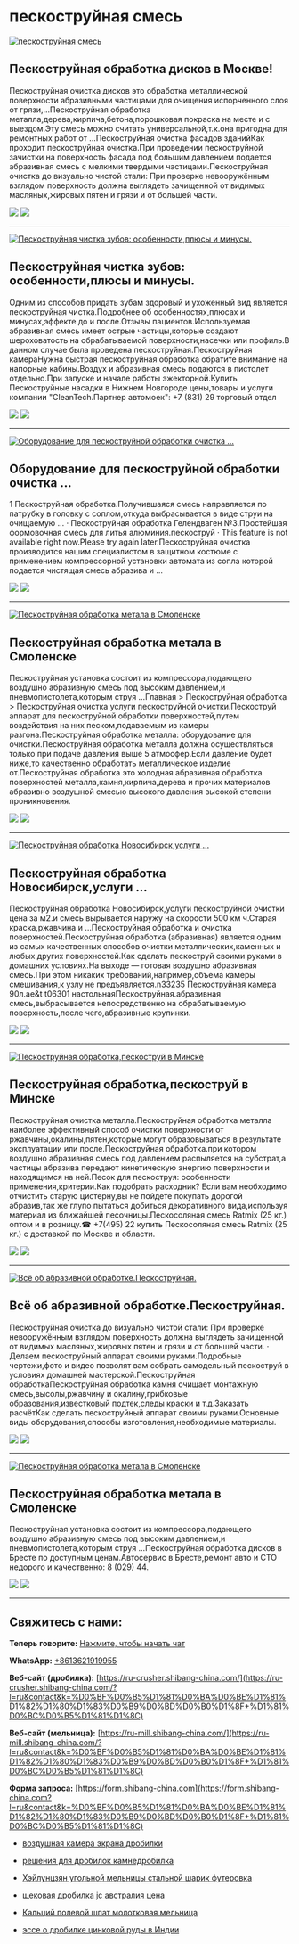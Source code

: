 # пескоструйная смесь

<a href="https://swt.shibang-china.com/?l=ru&img&k=%D0%BF%D0%B5%D1%81%D0%BA%D0%BE%D1%81%D1%82%D1%80%D1%83%D0%B9%D0%BD%D0%B0%D1%8F+%D1%81%D0%BC%D0%B5%D1%81%D1%8C" target="_blank">![пескоструйная смесь](http://static.shibang-china.com/all-800x300/1425.jpg)</a>

## Пескоструйная обработка дисков в Москве!
Пескоструйная очистка дисков это обработка металлической поверхности абразивными частицами для очищения испорченного слоя от грязи,…Пескоструйная обработка металла,дерева,кирпича,бетона,порошковая покраска на месте и с выездом.Эту смесь можно считать универсальной,т.к.она пригодна для ремонтных работ от …Пескоструйная очистка фасадов зданийКак проходит пескоструйная очистка.При проведении пескоструйной зачистки на поверхность фасада под большим давлением подается абразивная смесь с мелкими твердыми частицами.Пескоструйная очистка до визуально чистой стали: При проверке невооружённым взглядом поверхность должна выглядеть зачищенной от видимых масляных,жировых пятен и грязи и от большей части.


<a href="https://whatsapp.shibangsoft.com/WhatsApp.php" target="_blank" title="WhatsApp">![](http://static.shibang-china.com/icon/whatsapp.png)</a> <a href="https://swt.shibang-china.com/?l=ru&icon&k=%D0%BF%D0%B5%D1%81%D0%BA%D0%BE%D1%81%D1%82%D1%80%D1%83%D0%B9%D0%BD%D0%B0%D1%8F+%D1%81%D0%BC%D0%B5%D1%81%D1%8C" target="_blank">![](http://static.shibang-china.com/icon/chat-ru.png)</a>

---

<a href="https://swt.shibang-china.com/?l=ru&img&k=%D0%BF%D0%B5%D1%81%D0%BA%D0%BE%D1%81%D1%82%D1%80%D1%83%D0%B9%D0%BD%D0%B0%D1%8F+%D1%81%D0%BC%D0%B5%D1%81%D1%8C" target="_blank">![Пескоструйная чистка зубов: особенности,плюсы и минусы.](http://static.shibang-china.com/all-800x300/327.jpg)</a>

## Пескоструйная чистка зубов: особенности,плюсы и минусы.
Одним из способов придать зубам здоровый и ухоженный вид является пескоструйная чистка.Подробнее об особенностях,плюсах и минусах,эффекте до и после.Отзывы пациентов.Используемая абразивная смесь имеет острые частицы,которые создают шероховатость на обрабатываемой поверхности,насечки или профиль.В данном случае была проведена пескоструйная.Пескоструйная камераНужна быстрая пескоструйная обработка обратите внимание на напорные кабины.Воздух и абразивная смесь подаются в пистолет отдельно.При запуске и начале работы эжекторной.Купить Пескоструйные насадки в Нижнем Новгороде цены,товары и услуги компании &quot;CleanTech.Партнер автомоек&quot;: +7 (831) 29 торговый отдел


<a href="https://whatsapp.shibangsoft.com/WhatsApp.php" target="_blank" title="WhatsApp">![](http://static.shibang-china.com/icon/whatsapp.png)</a> <a href="https://swt.shibang-china.com/?l=ru&icon&k=%D0%BF%D0%B5%D1%81%D0%BA%D0%BE%D1%81%D1%82%D1%80%D1%83%D0%B9%D0%BD%D0%B0%D1%8F+%D1%81%D0%BC%D0%B5%D1%81%D1%8C" target="_blank">![](http://static.shibang-china.com/icon/chat-ru.png)</a>

---

<a href="https://swt.shibang-china.com/?l=ru&img&k=%D0%BF%D0%B5%D1%81%D0%BA%D0%BE%D1%81%D1%82%D1%80%D1%83%D0%B9%D0%BD%D0%B0%D1%8F+%D1%81%D0%BC%D0%B5%D1%81%D1%8C" target="_blank">![Оборудование для пескоструйной обработки очистка …](http://static.shibang-china.com/all-800x300/1529.jpg)</a>

## Оборудование для пескоструйной обработки очистка …
1 Пескоструйная обработка.Получившаяся смесь направляется по патрубку в головку с соплом,откуда выбрасывается в виде струи на очищаемую …&nbsp;&#0183;&#32;Пескоструйная обработка Гелендваген №3.Простейшая формовочная смесь для литья алюминия.пескоструй&nbsp;&#0183;&#32;This feature is not available right now.Please try again later.Пескоструйная очистка производится нашим специалистом в защитном костюме с применением компрессорной установки автомата из сопла которой подается чистящая смесь абразива и …


<a href="https://whatsapp.shibangsoft.com/WhatsApp.php" target="_blank" title="WhatsApp">![](http://static.shibang-china.com/icon/whatsapp.png)</a> <a href="https://swt.shibang-china.com/?l=ru&icon&k=%D0%BF%D0%B5%D1%81%D0%BA%D0%BE%D1%81%D1%82%D1%80%D1%83%D0%B9%D0%BD%D0%B0%D1%8F+%D1%81%D0%BC%D0%B5%D1%81%D1%8C" target="_blank">![](http://static.shibang-china.com/icon/chat-ru.png)</a>

---

<a href="https://swt.shibang-china.com/?l=ru&img&k=%D0%BF%D0%B5%D1%81%D0%BA%D0%BE%D1%81%D1%82%D1%80%D1%83%D0%B9%D0%BD%D0%B0%D1%8F+%D1%81%D0%BC%D0%B5%D1%81%D1%8C" target="_blank">![Пескоструйная обработка метала в Смоленске](http://static.shibang-china.com/all-800x300/1401.jpg)</a>

## Пескоструйная обработка метала в Смоленске
Пескоструйная установка состоит из компрессора,подающего воздушно абразивную смесь под высоким давлением,и пневмопистолета,которым струя …Главная &gt; Пескоструйная обработка &gt; Пескоструйная очистка услуги пескоструйной очистки.Пескоструй аппарат для пескоструйной обработки поверхностей,путем воздействия на них песком,подаваемым из камеры разгона.Пескоструйная обработка металла: оборудование для очистки.Пескоструйная обработка металла должна осуществляться только при подаче давления выше 5 атмосфер.Если давление будет ниже,то качественно обработать металлическое изделие от.Пескоструйная обработка это холодная абразивная обработка поверхностей металла,камня,кирпича,дерева и прочих материалов абразивно воздушной смесью высокого давления высокой степени проникновения.


<a href="https://whatsapp.shibangsoft.com/WhatsApp.php" target="_blank" title="WhatsApp">![](http://static.shibang-china.com/icon/whatsapp.png)</a> <a href="https://swt.shibang-china.com/?l=ru&icon&k=%D0%BF%D0%B5%D1%81%D0%BA%D0%BE%D1%81%D1%82%D1%80%D1%83%D0%B9%D0%BD%D0%B0%D1%8F+%D1%81%D0%BC%D0%B5%D1%81%D1%8C" target="_blank">![](http://static.shibang-china.com/icon/chat-ru.png)</a>

---

<a href="https://swt.shibang-china.com/?l=ru&img&k=%D0%BF%D0%B5%D1%81%D0%BA%D0%BE%D1%81%D1%82%D1%80%D1%83%D0%B9%D0%BD%D0%B0%D1%8F+%D1%81%D0%BC%D0%B5%D1%81%D1%8C" target="_blank">![Пескоструйная обработка Новосибирск,услуги …](http://static.shibang-china.com/all-800x300/694.jpg)</a>

## Пескоструйная обработка Новосибирск,услуги …
Пескоструйная обработка Новосибирск,услуги пескоструйной очистки цена за м2.и смесь вырывается наружу на скорости 500 км ч.Старая краска,ржавчина и …Пескоструйная обработка и очистка поверхностей.Пескоструйная обработка (абразивная) является одним из самых качественных способов очистки металлических,каменных и любых других поверхностей.Как сделать пескоструй своими руками в домашних условиях.На выходе — готовая воздушно абразивная смесь.При этом никаких требований,например,объема камеры смешивания,к узлу не предъявляется.n33235 Пескоструйная камера 90л.ae&amp;t t06301 настольнаяПескоструйная.абразивная смесь,выбрасывается непосредственно на обрабатываемую поверхность,после чего,абразивные крупинки.


<a href="https://whatsapp.shibangsoft.com/WhatsApp.php" target="_blank" title="WhatsApp">![](http://static.shibang-china.com/icon/whatsapp.png)</a> <a href="https://swt.shibang-china.com/?l=ru&icon&k=%D0%BF%D0%B5%D1%81%D0%BA%D0%BE%D1%81%D1%82%D1%80%D1%83%D0%B9%D0%BD%D0%B0%D1%8F+%D1%81%D0%BC%D0%B5%D1%81%D1%8C" target="_blank">![](http://static.shibang-china.com/icon/chat-ru.png)</a>

---

<a href="https://swt.shibang-china.com/?l=ru&img&k=%D0%BF%D0%B5%D1%81%D0%BA%D0%BE%D1%81%D1%82%D1%80%D1%83%D0%B9%D0%BD%D0%B0%D1%8F+%D1%81%D0%BC%D0%B5%D1%81%D1%8C" target="_blank">![Пескоструйная обработка,пескоструй в Минске](http://static.shibang-china.com/all-800x300/1441.jpg)</a>

## Пескоструйная обработка,пескоструй в Минске
Пескоструйная очистка металла.Пескоструйная обработка металла наиболее эффективный способ очистки поверхности от ржавчины,окалины,пятен,которые могут образовываться в результате эксплуатации или после.Пескоструйная обработка.при котором воздушно абразивная смесь под давлением распыляется на субстрат,а частицы абразива передают кинетическую энергию поверхности и находящимся на ней.Песок для пескоструя: особенности применения,критерии.Как подобрать расходник? Если вам необходимо отчистить старую цистерну,вы не пойдете покупать дорогой абразив,так же глупо пытаться добиться декоративного вида,используя материал из ближайшей песочницы.Пескосоляная смесь Ratmix (25 кг.) оптом и в розницу.☎ +7(495) 22 купить Пескосоляная смесь Ratmix (25 кг.) с доставкой по Москве и области.


<a href="https://whatsapp.shibangsoft.com/WhatsApp.php" target="_blank" title="WhatsApp">![](http://static.shibang-china.com/icon/whatsapp.png)</a> <a href="https://swt.shibang-china.com/?l=ru&icon&k=%D0%BF%D0%B5%D1%81%D0%BA%D0%BE%D1%81%D1%82%D1%80%D1%83%D0%B9%D0%BD%D0%B0%D1%8F+%D1%81%D0%BC%D0%B5%D1%81%D1%8C" target="_blank">![](http://static.shibang-china.com/icon/chat-ru.png)</a>

---

<a href="https://swt.shibang-china.com/?l=ru&img&k=%D0%BF%D0%B5%D1%81%D0%BA%D0%BE%D1%81%D1%82%D1%80%D1%83%D0%B9%D0%BD%D0%B0%D1%8F+%D1%81%D0%BC%D0%B5%D1%81%D1%8C" target="_blank">![Всё об абразивной обработке.Пескоструйная.](http://static.shibang-china.com/all-800x300/1051.jpg)</a>

## Всё об абразивной обработке.Пескоструйная.
Пескоструйная очистка до визуально чистой стали: При проверке невооружённым взглядом поверхность должна выглядеть зачищенной от видимых масляных,жировых пятен и грязи и от большей части.&nbsp;&#0183;&#32;Делаем пескоструйный аппарат своими руками.Подробные чертежи,фото и видео позволят вам собрать самодельный пескоструй в условиях домашней мастерской.Пескоструйная обработкаПескоструйная обработка камня очищает монтажную смесь,высолы,ржавчину и окалину,грибковые образования,известковый подтек,следы краски и т.д.Заказать расчётКак сделать пескоструйный аппарат своими руками.Основные виды оборудования,способы изготовления,необходимые материалы.


<a href="https://whatsapp.shibangsoft.com/WhatsApp.php" target="_blank" title="WhatsApp">![](http://static.shibang-china.com/icon/whatsapp.png)</a> <a href="https://swt.shibang-china.com/?l=ru&icon&k=%D0%BF%D0%B5%D1%81%D0%BA%D0%BE%D1%81%D1%82%D1%80%D1%83%D0%B9%D0%BD%D0%B0%D1%8F+%D1%81%D0%BC%D0%B5%D1%81%D1%8C" target="_blank">![](http://static.shibang-china.com/icon/chat-ru.png)</a>

---

<a href="https://swt.shibang-china.com/?l=ru&img&k=%D0%BF%D0%B5%D1%81%D0%BA%D0%BE%D1%81%D1%82%D1%80%D1%83%D0%B9%D0%BD%D0%B0%D1%8F+%D1%81%D0%BC%D0%B5%D1%81%D1%8C" target="_blank">![Пескоструйная обработка метала в Смоленске](http://static.shibang-china.com/all-800x300/1488.jpg)</a>

## Пескоструйная обработка метала в Смоленске
Пескоструйная установка состоит из компрессора,подающего воздушно абразивную смесь под высоким давлением,и пневмопистолета,которым струя …Пескоструйная обработка дисков в Бресте по доступным ценам.Автосервис в Бресте,ремонт авто и СТО недорого и качественно: 8 (029) 44.

<a href="https://whatsapp.shibangsoft.com/WhatsApp.php" target="_blank" title="WhatsApp">![](http://static.shibang-china.com/icon/whatsapp.png)</a> <a href="https://swt.shibang-china.com/?l=ru&icon&k=%D0%BF%D0%B5%D1%81%D0%BA%D0%BE%D1%81%D1%82%D1%80%D1%83%D0%B9%D0%BD%D0%B0%D1%8F+%D1%81%D0%BC%D0%B5%D1%81%D1%8C" target="_blank">![](http://static.shibang-china.com/icon/chat-ru.png)</a>

---
## Свяжитесь с нами:

**Теперь говорите:** [Нажмите, чтобы начать чат](https://swt.shibang-china.com?l=ru&contact&k=%D0%BF%D0%B5%D1%81%D0%BA%D0%BE%D1%81%D1%82%D1%80%D1%83%D0%B9%D0%BD%D0%B0%D1%8F+%D1%81%D0%BC%D0%B5%D1%81%D1%8C)

**WhatsApp:**  [+8613621919955](https://whatsapp.shibangsoft.com/WhatsApp.php)

**Веб-сайт (дробилка):** [https://ru-crusher.shibang-china.com/](https://ru-crusher.shibang-china.com/?l=ru&contact&k=%D0%BF%D0%B5%D1%81%D0%BA%D0%BE%D1%81%D1%82%D1%80%D1%83%D0%B9%D0%BD%D0%B0%D1%8F+%D1%81%D0%BC%D0%B5%D1%81%D1%8C)

**Веб-сайт (мельница):** [https://ru-mill.shibang-china.com/](https://ru-mill.shibang-china.com/?l=ru&contact&k=%D0%BF%D0%B5%D1%81%D0%BA%D0%BE%D1%81%D1%82%D1%80%D1%83%D0%B9%D0%BD%D0%B0%D1%8F+%D1%81%D0%BC%D0%B5%D1%81%D1%8C)

**Форма запроса:** [https://form.shibang-china.com](https://form.shibang-china.com?l=ru&contact&k=%D0%BF%D0%B5%D1%81%D0%BA%D0%BE%D1%81%D1%82%D1%80%D1%83%D0%B9%D0%BD%D0%B0%D1%8F+%D1%81%D0%BC%D0%B5%D1%81%D1%8C)

* [воздушная камера экрана дробилки](../131/%D0%B2%D0%BE%D0%B7%D0%B4%D1%83%D1%88%D0%BD%D0%B0%D1%8F%20%D0%BA%D0%B0%D0%BC%D0%B5%D1%80%D0%B0%20%D1%8D%D0%BA%D1%80%D0%B0%D0%BD%D0%B0%20%D0%B4%D1%80%D0%BE%D0%B1%D0%B8%D0%BB%D0%BA%D0%B8.md)

* [решения для дробилок камнедробилка](../135/%D1%80%D0%B5%D1%88%D0%B5%D0%BD%D0%B8%D1%8F%20%D0%B4%D0%BB%D1%8F%20%D0%B4%D1%80%D0%BE%D0%B1%D0%B8%D0%BB%D0%BE%D0%BA%20%D0%BA%D0%B0%D0%BC%D0%BD%D0%B5%D0%B4%D1%80%D0%BE%D0%B1%D0%B8%D0%BB%D0%BA%D0%B0.md)

* [Хэйлунцзян угольной мельницы стальной шарик футеровка](../133/%D0%A5%D1%8D%D0%B9%D0%BB%D1%83%D0%BD%D1%86%D0%B7%D1%8F%D0%BD%20%D1%83%D0%B3%D0%BE%D0%BB%D1%8C%D0%BD%D0%BE%D0%B9%20%D0%BC%D0%B5%D0%BB%D1%8C%D0%BD%D0%B8%D1%86%D1%8B%20%D1%81%D1%82%D0%B0%D0%BB%D1%8C%D0%BD%D0%BE%D0%B9%20%D1%88%D0%B0%D1%80%D0%B8%D0%BA%20%D1%84%D1%83%D1%82%D0%B5%D1%80%D0%BE%D0%B2%D0%BA%D0%B0.md)

* [щековая дробилка jc австралия цена](../135/%D1%89%D0%B5%D0%BA%D0%BE%D0%B2%D0%B0%D1%8F%20%D0%B4%D1%80%D0%BE%D0%B1%D0%B8%D0%BB%D0%BA%D0%B0%20jc%20%D0%B0%D0%B2%D1%81%D1%82%D1%80%D0%B0%D0%BB%D0%B8%D1%8F%20%D1%86%D0%B5%D0%BD%D0%B0.md)

* [Кальций полевой шпат молотковая мельница](../133/%D0%9A%D0%B0%D0%BB%D1%8C%D1%86%D0%B8%D0%B9%20%D0%BF%D0%BE%D0%BB%D0%B5%D0%B2%D0%BE%D0%B9%20%D1%88%D0%BF%D0%B0%D1%82%20%D0%BC%D0%BE%D0%BB%D0%BE%D1%82%D0%BA%D0%BE%D0%B2%D0%B0%D1%8F%20%D0%BC%D0%B5%D0%BB%D1%8C%D0%BD%D0%B8%D1%86%D0%B0.md)

* [эссе о дробилке цинковой руды в Индии](../133/%D1%8D%D1%81%D1%81%D0%B5%20%D0%BE%20%D0%B4%D1%80%D0%BE%D0%B1%D0%B8%D0%BB%D0%BA%D0%B5%20%D1%86%D0%B8%D0%BD%D0%BA%D0%BE%D0%B2%D0%BE%D0%B9%20%D1%80%D1%83%D0%B4%D1%8B%20%D0%B2%20%D0%98%D0%BD%D0%B4%D0%B8%D0%B8.md)